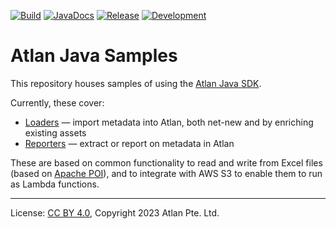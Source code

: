 <!-- SPDX-License-Identifier: CC-BY-4.0 -->
<!-- Copyright 2023 Atlan Pte. Ltd. -->

[![Build](https://github.com/atlanhq/atlan-java-samples/workflows/Merge/badge.svg)](https://github.com/atlanhq/atlan-java-samples/actions/workflows/merge.yml?query=workflow%3AMerge)
[![JavaDocs](https://img.shields.io/badge/javadocs-passing-success)](https://atlanhq.github.io/atlan-java-samples/)
[![Release](https://img.shields.io/maven-central/v/com.atlan/atlan-java-samples?label=release)](https://s01.oss.sonatype.org/content/repositories/releases/com/atlan/atlan-java-samples/)
[![Development](https://img.shields.io/nexus/s/com.atlan/atlan-java-samples?label=development&server=https%3A%2F%2Fs01.oss.sonatype.org)](https://s01.oss.sonatype.org/content/repositories/snapshots/com/atlan/atlan-java-samples/)
<!--[![CodeQL](https://github.com/atlanhq/atlan-java-samples/workflows/CodeQL/badge.svg)](https://github.com/atlanhq/atlan-java-samples/actions/workflows/codeql-analysis.yml) -->

# Atlan Java Samples

This repository houses samples of using the [Atlan Java SDK](https://developer.atlan.com/sdks/java/).

Currently, these cover:

- [Loaders](https://developer.atlan.com/samples/loaders) — import metadata into Atlan, both net-new and by enriching existing assets
- [Reporters](https://developer.atlan.com/samples/reporters) — extract or report on metadata in Atlan

These are based on common functionality to read and write from Excel files (based on [Apache POI](https://poi.apache.org/)),
and to integrate with AWS S3 to enable them to run as Lambda functions.

----
License: [CC BY 4.0](https://creativecommons.org/licenses/by/4.0/),
Copyright 2023 Atlan Pte. Ltd.
